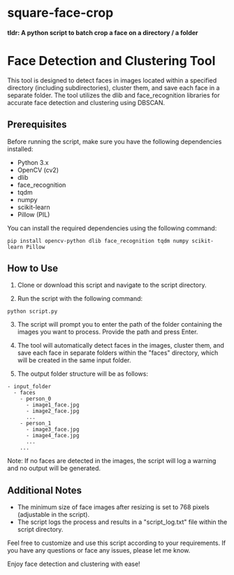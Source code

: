 # square-face-crop

#### tldr: A python script to batch crop a face on a directory / a folder

# Face Detection and Clustering Tool

This tool is designed to detect faces in images located within a specified directory (including subdirectories), cluster them, and save each face in a separate folder. The tool utilizes the dlib and face_recognition libraries for accurate face detection and clustering using DBSCAN.

## Prerequisites

Before running the script, make sure you have the following dependencies installed:

- Python 3.x
- OpenCV (cv2)
- dlib
- face_recognition
- tqdm
- numpy
- scikit-learn
- Pillow (PIL)

You can install the required dependencies using the following command:

```
pip install opencv-python dlib face_recognition tqdm numpy scikit-learn Pillow
```

## How to Use

1. Clone or download this script and navigate to the script directory.

2. Run the script with the following command:

```
python script.py
```

3. The script will prompt you to enter the path of the folder containing the images you want to process. Provide the path and press Enter.

4. The tool will automatically detect faces in the images, cluster them, and save each face in separate folders within the "faces" directory, which will be created in the same input folder.

5. The output folder structure will be as follows:

```
- input_folder
  - faces
    - person_0
      - image1_face.jpg
      - image2_face.jpg
      ...
    - person_1
      - image3_face.jpg
      - image4_face.jpg
      ...
    ...
```

Note: If no faces are detected in the images, the script will log a warning and no output will be generated.

## Additional Notes

- The minimum size of face images after resizing is set to 768 pixels (adjustable in the script).
- The script logs the process and results in a "script_log.txt" file within the script directory.

Feel free to customize and use this script according to your requirements. If you have any questions or face any issues, please let me know.

Enjoy face detection and clustering with ease!
